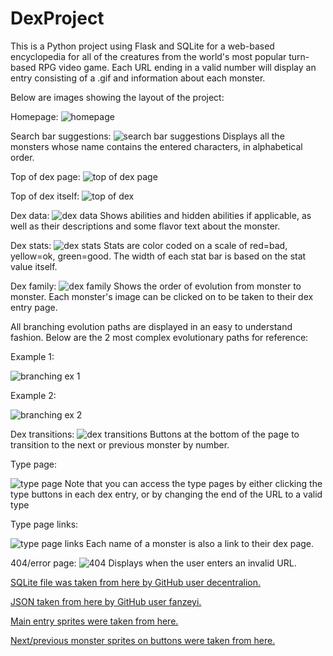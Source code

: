 # DexProject

This is a Python project using Flask and SQLite for a web-based encyclopedia for all of the creatures from the world's most popular turn-based RPG video game. Each URL ending in a valid number will display an entry consisting of a .gif and information about each monster.


Below are images showing the layout of the project:

Homepage:
![homepage](https://user-images.githubusercontent.com/32882792/45837434-54b8ed80-bcdd-11e8-822b-4fcb755c8c1c.PNG)

Search bar suggestions:
![search bar suggestions](https://user-images.githubusercontent.com/32882792/45837526-8f228a80-bcdd-11e8-808d-c30bb64b858f.PNG)
Displays all the monsters whose name contains the entered characters, in alphabetical order.

Top of dex page:
![top of dex page](https://user-images.githubusercontent.com/32882792/45837530-90ec4e00-bcdd-11e8-8b6a-90b52fc798e1.PNG)


Top of dex itself:
![top of dex](https://user-images.githubusercontent.com/32882792/45837542-95186b80-bcdd-11e8-8ce1-31ec4c381189.PNG)

Dex data:
![dex data](https://user-images.githubusercontent.com/32882792/45837551-98135c00-bcdd-11e8-8c91-73b913c52cab.PNG)
Shows abilities and hidden abilities if applicable, as well as their descriptions and some flavor text about the monster.

Dex stats:
![dex stats](https://user-images.githubusercontent.com/32882792/45837553-9a75b600-bcdd-11e8-926a-5f6f2c2c6cbe.PNG)
Stats are color coded on a scale of red=bad, yellow=ok, green=good. The width of each stat bar is based on the stat value itself.

Dex family:
![dex family](https://user-images.githubusercontent.com/32882792/45837560-9d70a680-bcdd-11e8-8c1b-011519e22960.PNG)
Shows the order of evolution from monster to monster. Each monster's image can be clicked on to be taken to their dex entry page.

All branching evolution paths are displayed in an easy to understand fashion. Below are the 2 most complex evolutionary paths for reference:

Example 1:

![branching ex 1](https://user-images.githubusercontent.com/32882792/45838182-1ae8e680-bcdf-11e8-95d3-048e294286d9.PNG)


Example 2:

![branching ex 2](https://user-images.githubusercontent.com/32882792/45838190-1e7c6d80-bcdf-11e8-8292-bfb51d82c9b8.PNG)



Dex transitions:
![dex transitions](https://user-images.githubusercontent.com/32882792/45837568-a1042d80-bcdd-11e8-8320-0b6d8a6c5df1.PNG)
Buttons at the bottom of the page to transition to the next or previous monster by number.

Type page:

![type page](https://user-images.githubusercontent.com/32882792/45837573-a5304b00-bcdd-11e8-8845-02101707d9f5.PNG)
Note that you can access the type pages by either clicking the type buttons in each dex entry, or by changing the end of the URL to a valid type

Type page links:

![type page links](https://user-images.githubusercontent.com/32882792/45837585-a8c3d200-bcdd-11e8-9fb9-947158992875.PNG)
Each name of a monster is also a link to their dex page.

404/error page:
![404](https://user-images.githubusercontent.com/32882792/45837519-8a5dd680-bcdd-11e8-9ae2-7473828fd1ad.PNG)
Displays when the user enters an invalid URL.



<a href="https://github.com/decentralion/PokemonSQLTutorial/blob/master/pokedex.sqlite">SQLite file was taken from here by GitHub user decentralion.</a>

<a href="https://github.com/fanzeyi/Pokemon-DB/blob/master/pokedex.json">JSON taken from here by GitHub user fanzeyi.</a>

<a href="https://pokemon-trainer.com/wiki/sprite-sun-moon-animated/">Main entry sprites were taken from here.</a>

<a href="https://pokemondb.net/sprites">Next/previous monster sprites on buttons were taken from here.</a>

